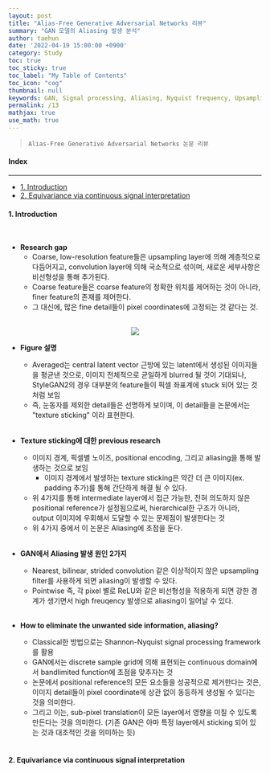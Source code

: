 ```yaml
---
layout: post
title: "Alias-Free Generative Adversarial Networks 리뷰"
summary: "GAN 모델의 Aliasing 발생 분석"
author: taehun
date: '2022-04-19 15:00:00 +0900'
category: Study
toc: true
toc_sticky: true
toc_label: "My Table of Contents"
toc_icon: "cog"
thumbnail: null
keywords: GAN, Signal processing, Aliasing, Nyquist frequency, Upsampling
permalink: /13
mathjax: true
use_math: true
---
```


> `Alias-Free Generative Adversarial Networks 논문 리뷰`

#### Index
---

- [1. Introduction](#1-introduction)
- [2. Equivariance via continuous signal interpretation](#2-equivariance-via-continuous-signal-interpretation)


#### **1. Introduction**
  
<br>

- **Research gap**
  - Coarse, low-resolution feature들은 upsampling layer에 의해 계층적으로 다듬어지고, convolution layer에 의해 국소적으로 섞이며, 새로운 세부사항은 비선형성을 통해 추가된다.<br>
  - Coarse feature들은 coarse feature의 정확한 위치를 제어하는 것이 아니라, finer feature의 존재를 제어한다.<br>
  - 그 대신에, 많은 fine detail들이 pixel coordinates에 고정되는 것 같다는 것.<br><br>

<center>
  <img src="https://user-images.githubusercontent.com/86653075/163946229-4332c4af-da2d-4976-98f6-4b6f086f5ea0.png" "width:600; height:auto;">
</center>

- **Figure 설명**
  - Averaged는 central latent vector 근방에 있는 latent에서 생성된 이미지들을 평균낸 것으로, 이미지 전체적으로 균일하게 blurred 될 것이 기대되나, StyleGAN2의 경우 대부분의 feature들이 픽셀 좌표계에 stuck 되어 있는 것처럼 보임<br>
  - 즉, 눈동자를 제외한 detail들은 선명하게 보이며, 이 detail들을 논문에서는 "texture sticking" 이라 표현한다.<br><br>

- **Texture sticking에 대한 previous research**
  - 이미지 경계, 픽셀별 노이즈, positional encoding, 그리고 aliasing을 통해 발생하는 것으로 보임<br>
    - 이미지 경계에서 발생하는 texture sticking은 약간 더 큰 이미지(ex. padding 추가)를 통해 간단하게 해결 될 수 있다.<br>
  - 위 4가지를 통해 intermediate layer에서 접근 가능한, 전혀 의도하지 않은 positional reference가 설정됨으로써, hierarchical한 구조가 아니라, output 이미지에 우회해서 도달할 수 있는 문제점이 발생한다는 것<br>
  - 위 4가지 중에서 이 논문은 Aliasing에 초점을 둔다.<br><br>

- **GAN에서 Aliasing 발생 원인 2가지**
  - Nearest, bilinear, strided convolution 같은 이상적이지 않은 upsampling filter를 사용하게 되면 aliasing이 발생할 수 있다.<br>
  - Pointwise 즉, 각 pixel 별로 ReLU와 같은 비선형성을 적용하게 되면 강한 경계가 생기면서 high freuqency 발생으로 aliasing이 일어날 수 있다.<br><br>

- **How to eliminate the unwanted side information, aliasing?**
  - Classical한 방법으로는 Shannon-Nyquist signal processing framework를 활용<br>
  - GAN에서는 discrete sample grid에 의해 표현되는 continuous domain에서 bandlimited function에 초점을 맞추자는 것<br>
  - 논문에서 positional reference의 모든 요소들을 성공적으로 제거한다는 것은, 이미지 detail들이 pixel coordinate에 상관 없이 동등하게 생성될 수 있다는 것을 의미한다.<br>
  - 그리고 이는, sub-pixel translation이 모든 layer에서 영향을 미칠 수 있도록 만든다는 것을 의미한다. (기존 GAN은 아마 특정 layer에서 sticking 되어 있는 것과 대조적인 것을 의미하는 듯)<br><br>

#### **2. Equivariance via continuous signal interpretation**

<br>

